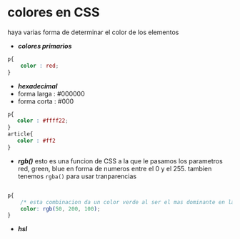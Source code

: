# colores en CSS

haya varias forma de determinar el color de los elementos

- ***colores primarios***

```css
p{
    color : red;
}
```

- ***hexadecimal***
 - forma larga : #000000
 - forma corta : #000

 ```css
p{
    color : #ffff22;
}
article{
    color : #ff2
}
```

- ***rgb()***
esto es una funcion de CSS a la que le pasamos los parametros red, green, blue en forma de numeros entre el 0 y el 255. tambien tenemos `rgba()` para usar tranparencias

```css

p{
    /* esta combinacion da un color verde al ser el mas dominante en la mezcla */
    color: rgb(50, 200, 100); 
}

```

- ***hsl***
<!-- TODO -->

